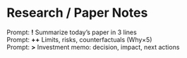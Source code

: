 # Research / Paper Notes
Prompt: **!** Summarize today’s paper in 3 lines  
Prompt: **++** Limits, risks, counterfactuals (Why×5)  
Prompt: **>** Investment memo: decision, impact, next actions
